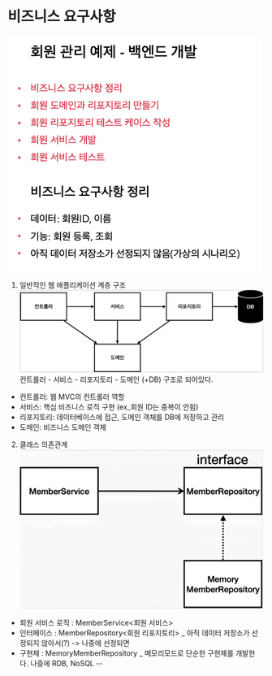 # 비즈니스 요구사항
![](img/비즈니스요구사항0.png)
1. 일반적인 웹 애플리케이션 계층 구조
 ![](img/비즈니스요구사항1.png)
 컨트롤러 - 서비스 - 리포지토리 - 도메인 (+DB) 구조로 되어있다.   
- 컨트롤러: 웹 MVC의 컨트롤러 역할   
- 서비스: 핵심 비즈니스 로직 구현 (ex_회원 ID는 중복이 안됨)   
- 리포지토리: 데이터베이스에 접근, 도메인 객체를 DB에 저장하고 관리    
- 도메인: 비즈니스 도메인 객체 

2. 클래스 의존관계
![](img/비즈니스요구사항2.png)
- 회원 서비스 로직 : MemberService<회원 서비스>
- 인터페이스 : MemberRepository<회원 리포지토리> _ 아직 데이터 저장소가 선정되지 않아서(?) -> 나중에 선정되면 
- 구현체 : MemoryMemberRepository _ 메모리모드로 단순한 구현체를 개발한다. 나중에 RDB, NoSQL --
